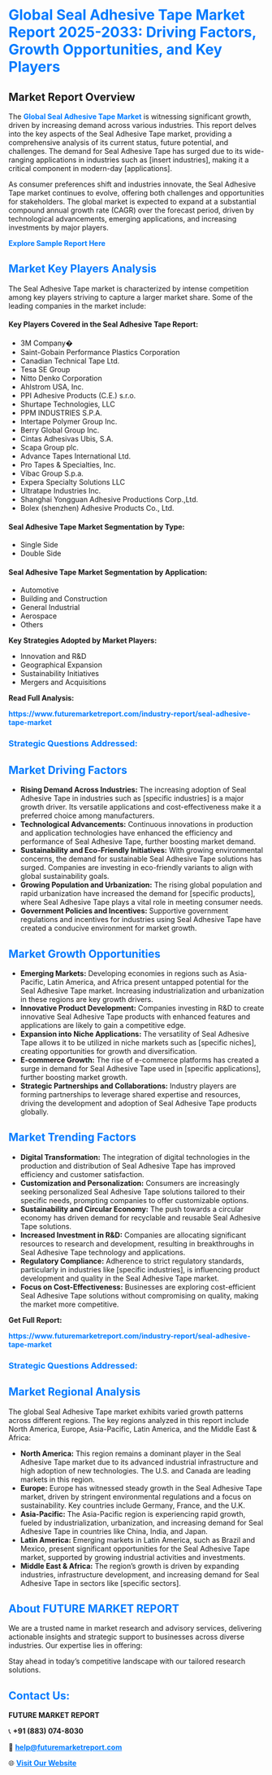 <h1 style="color: #007BFF;">Global Seal Adhesive Tape Market Report 2025-2033: Driving Factors, Growth Opportunities, and Key Players</h1>

<section id="overview">
<h2>Market Report Overview</h2>
<p>The <a href="https://www.futuremarketreport.com/industry-report/seal-adhesive-tape-market" style="color: #007BFF; text-decoration: none;"><strong>Global Seal Adhesive Tape Market</strong></a> is witnessing significant growth, driven by increasing demand across various industries. This report delves into the key aspects of the Seal Adhesive Tape market, providing a comprehensive analysis of its current status, future potential, and challenges. The demand for Seal Adhesive Tape has surged due to its wide-ranging applications in industries such as [insert industries], making it a critical component in modern-day [applications].</p>
<p>As consumer preferences shift and industries innovate, the Seal Adhesive Tape market continues to evolve, offering both challenges and opportunities for stakeholders. The global market is expected to expand at a substantial compound annual growth rate (CAGR) over the forecast period, driven by technological advancements, emerging applications, and increasing investments by major players.</p>
</section>

<section id="overview">
<p><a href="https://www.futuremarketreport.com/request-sample/reportId=87752" style="color: #007BFF; text-decoration: none;"><strong>Explore Sample Report Here</strong></a></p>
</section>

<section id="key-players">
<h2 style="color: #007BFF;">Market Key Players Analysis</h2>
<p>The Seal Adhesive Tape market is characterized by intense competition among key players striving to capture a larger market share. Some of the leading companies in the market include:</p>
<h4>Key Players Covered in the Seal Adhesive Tape Report:</h4>
<ul><li>3M Company�</li><li>Saint-Gobain Performance Plastics Corporation</li><li>Canadian Technical Tape Ltd.</li><li>Tesa SE Group</li><li>Nitto Denko Corporation</li><li>Ahlstrom USA, Inc.</li><li>PPI Adhesive Products (C.E.) s.r.o.</li><li>Shurtape Technologies, LLC</li><li>PPM INDUSTRIES S.P.A.</li><li>Intertape Polymer Group Inc.</li><li>Berry Global Group Inc.</li><li>Cintas Adhesivas Ubis, S.A.</li><li>Scapa Group plc.</li><li>Advance Tapes International Ltd.</li><li>Pro Tapes &amp; Specialties, Inc.</li><li>Vibac Group S.p.a.</li><li>Expera Specialty Solutions LLC</li><li>Ultratape Industries Inc.</li><li>Shanghai Yongguan Adhesive Productions Corp.,Ltd.</li><li>Bolex (shenzhen) Adhesive Products Co., Ltd.</li></ul>
<h4>Seal Adhesive Tape Market Segmentation by Type:</h4>
<ul><li>Single Side</li><li>Double Side</li></ul>

<h4>Seal Adhesive Tape Market Segmentation by Application:</h4>
<ul><li>Automotive</li><li>Building and Construction</li><li>General Industrial</li><li>Aerospace</li><li>Others</li></ul>
<p><strong>Key Strategies Adopted by Market Players:</strong></p>
<ul>
<li>Innovation and R&D</li>
<li>Geographical Expansion</li>
<li>Sustainability Initiatives</li>
<li>Mergers and Acquisitions</li>
</ul>
</section>

<section>
<p><strong>Read Full Analysis: </strong></p><a href="https://www.futuremarketreport.com/industry-report/seal-adhesive-tape-market" style="color: #007BFF; text-decoration: none;"><strong>https://www.futuremarketreport.com/industry-report/seal-adhesive-tape-market</strong></a>
<h3 style="color: #007BFF;">Strategic Questions Addressed:</h3>
</section>

<section id="driving-factors">
<h2 style="color: #007BFF;">Market Driving Factors</h2>
<ul>
<li><strong>Rising Demand Across Industries:</strong> The increasing adoption of Seal Adhesive Tape in industries such as [specific industries] is a major growth driver. Its versatile applications and cost-effectiveness make it a preferred choice among manufacturers.</li>
<li><strong>Technological Advancements:</strong> Continuous innovations in production and application technologies have enhanced the efficiency and performance of Seal Adhesive Tape, further boosting market demand.</li>
<li><strong>Sustainability and Eco-Friendly Initiatives:</strong> With growing environmental concerns, the demand for sustainable Seal Adhesive Tape solutions has surged. Companies are investing in eco-friendly variants to align with global sustainability goals.</li>
<li><strong>Growing Population and Urbanization:</strong> The rising global population and rapid urbanization have increased the demand for [specific products], where Seal Adhesive Tape plays a vital role in meeting consumer needs.</li>
<li><strong>Government Policies and Incentives:</strong> Supportive government regulations and incentives for industries using Seal Adhesive Tape have created a conducive environment for market growth.</li>
</ul>
</section>

<section id="growth-opportunities">
<h2 style="color: #007BFF;">Market Growth Opportunities</h2>
<ul>
<li><strong>Emerging Markets:</strong> Developing economies in regions such as Asia-Pacific, Latin America, and Africa present untapped potential for the Seal Adhesive Tape market. Increasing industrialization and urbanization in these regions are key growth drivers.</li>
<li><strong>Innovative Product Development:</strong> Companies investing in R&D to create innovative Seal Adhesive Tape products with enhanced features and applications are likely to gain a competitive edge.</li>
<li><strong>Expansion into Niche Applications:</strong> The versatility of Seal Adhesive Tape allows it to be utilized in niche markets such as [specific niches], creating opportunities for growth and diversification.</li>
<li><strong>E-commerce Growth:</strong> The rise of e-commerce platforms has created a surge in demand for Seal Adhesive Tape used in [specific applications], further boosting market growth.</li>
<li><strong>Strategic Partnerships and Collaborations:</strong> Industry players are forming partnerships to leverage shared expertise and resources, driving the development and adoption of Seal Adhesive Tape products globally.</li>
</ul>
</section>

<section id="trending-factors">
<h2 style="color: #007BFF;">Market Trending Factors</h2>
<ul>
<li><strong>Digital Transformation:</strong> The integration of digital technologies in the production and distribution of Seal Adhesive Tape has improved efficiency and customer satisfaction.</li>
<li><strong>Customization and Personalization:</strong> Consumers are increasingly seeking personalized Seal Adhesive Tape solutions tailored to their specific needs, prompting companies to offer customizable options.</li>
<li><strong>Sustainability and Circular Economy:</strong> The push towards a circular economy has driven demand for recyclable and reusable Seal Adhesive Tape solutions.</li>
<li><strong>Increased Investment in R&D:</strong> Companies are allocating significant resources to research and development, resulting in breakthroughs in Seal Adhesive Tape technology and applications.</li>
<li><strong>Regulatory Compliance:</strong> Adherence to strict regulatory standards, particularly in industries like [specific industries], is influencing product development and quality in the Seal Adhesive Tape market.</li>
<li><strong>Focus on Cost-Effectiveness:</strong> Businesses are exploring cost-efficient Seal Adhesive Tape solutions without compromising on quality, making the market more competitive.</li>
</ul>
</section>

<section>
<p><strong>Get Full Report: </strong></p><a href="https://www.futuremarketreport.com/industry-report/seal-adhesive-tape-market" style="color: #007BFF; text-decoration: none;"><strong>https://www.futuremarketreport.com/industry-report/seal-adhesive-tape-market</strong></a>
<h3 style="color: #007BFF;">Strategic Questions Addressed:</h3>
</section>


<section id="regional-analysis">
<h2 style="color: #007BFF;">Market Regional Analysis</h2>
<p>The global Seal Adhesive Tape market exhibits varied growth patterns across different regions. The key regions analyzed in this report include North America, Europe, Asia-Pacific, Latin America, and the Middle East & Africa:</p>
<ul>
<li><strong>North America:</strong> This region remains a dominant player in the Seal Adhesive Tape market due to its advanced industrial infrastructure and high adoption of new technologies. The U.S. and Canada are leading markets in this region.</li>
<li><strong>Europe:</strong> Europe has witnessed steady growth in the Seal Adhesive Tape market, driven by stringent environmental regulations and a focus on sustainability. Key countries include Germany, France, and the U.K.</li>
<li><strong>Asia-Pacific:</strong> The Asia-Pacific region is experiencing rapid growth, fueled by industrialization, urbanization, and increasing demand for Seal Adhesive Tape in countries like China, India, and Japan.</li>
<li><strong>Latin America:</strong> Emerging markets in Latin America, such as Brazil and Mexico, present significant opportunities for the Seal Adhesive Tape market, supported by growing industrial activities and investments.</li>
<li><strong>Middle East & Africa:</strong> The region’s growth is driven by expanding industries, infrastructure development, and increasing demand for Seal Adhesive Tape in sectors like [specific sectors].</li>
</ul>
</section>

<footer>
<h2 style="color: #007BFF;">About FUTURE MARKET REPORT</h2>
<p>We are a trusted name in market research and advisory services, delivering actionable insights and strategic support to businesses across diverse industries. Our expertise lies in offering:</p>

<p>Stay ahead in today’s competitive landscape with our tailored research solutions.</p>

<h2 style="color: #007BFF;">Contact Us:</h2>
<p><strong>FUTURE MARKET REPORT</strong></p>
<p>📞 <strong>+91 (883) 074-8030</strong></p>
<p>📧 <strong><a href="mailto:help@futuremarketreport.com" style="color: #007BFF;">help@futuremarketreport.com</a></strong></p>
<p>🌐 <strong><a href="https://www.futuremarketreport.com/" style="color: #007BFF;">Visit Our Website</a></strong></p>
</footer>